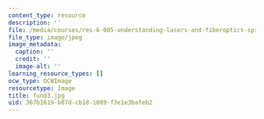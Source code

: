 ```yaml
---
content_type: resource
description: ''
file: /media/courses/res-6-005-understanding-lasers-and-fiberoptics-spring-2008/367b1619b87dcb181089f3e1e3bafeb2_fund3.jpg
file_type: image/jpeg
image_metadata:
  caption: ''
  credit: ''
  image-alt: ''
learning_resource_types: []
ocw_type: OCWImage
resourcetype: Image
title: fund3.jpg
uid: 367b1619-b87d-cb18-1089-f3e1e3bafeb2
---
```


